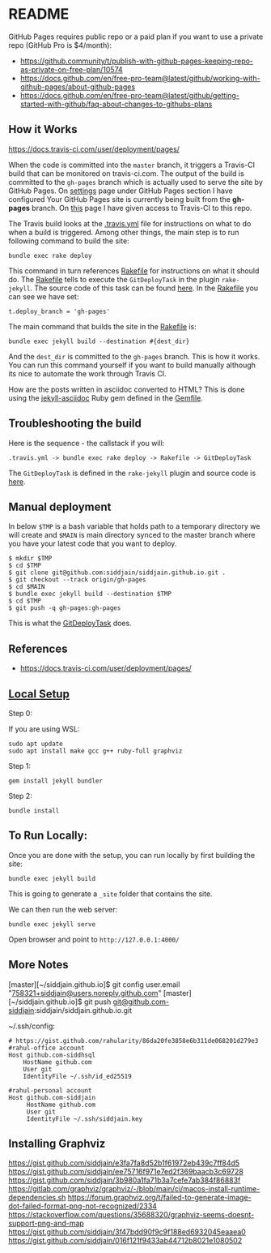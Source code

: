 # README

GitHub Pages requires public repo or a paid plan if you want to use a private repo (GitHub Pro is $4/month):
- https://github.community/t/publish-with-github-pages-keeping-repo-as-private-on-free-plan/10574
- https://docs.github.com/en/free-pro-team@latest/github/working-with-github-pages/about-github-pages
- https://docs.github.com/en/free-pro-team@latest/github/getting-started-with-github/faq-about-changes-to-githubs-plans

## How it Works

https://docs.travis-ci.com/user/deployment/pages/

When the code is committed into the `master` branch, it triggers a Travis-CI build that can be monitored on travis-ci.com.
The output of the build is committed to the `gh-pages` branch which is actually used to serve the site by GitHub Pages.
On [settings](https://github.com/siddjain/siddjain.github.io/settings/pages) page under GitHub Pages
section I have configured Your GitHub Pages site is currently being built from the **gh-pages** branch.
On [this](https://github.com/settings/installations/17792330) page I have given access to Travis-CI to this repo.

The Travis build looks at the [.travis.yml](.travis.yml) file for instructions on what to do when a build is triggered.
Among other things, the main step is to run following command to build the site:

```
bundle exec rake deploy
```

This command in turn references [Rakefile](Rakefile) for instructions on what it should do. The [Rakefile](Rakefile)
tells to execute the `GitDeployTask` in the plugin `rake-jekyll`. The source code of this task can be found 
[here](https://github.com/jirutka/rake-jekyll/blob/master/lib/rake-jekyll/git_deploy_task.rb). In the [Rakefile](Rakefile)
you can see we have set:

```
t.deploy_branch = 'gh-pages'
```

The main command that builds the site in the [Rakefile](Rakefile) is:

```
bundle exec jekyll build --destination #{dest_dir}
```

And the `dest_dir` is committed to the `gh-pages` branch. This is how it works.
You can run this command yourself if you want to build manually although its nice to automate the work through Travis CI.

How are the posts written in asciidoc converted to HTML? This is done using the [jekyll-asciidoc](https://github.com/asciidoctor/jekyll-asciidoc)
Ruby gem defined in the [Gemfile](Gemfile).

## Troubleshooting the build

Here is the sequence - the callstack if you will:

```
.travis.yml -> bundle exec rake deploy -> Rakefile -> GitDeployTask
```

The `GitDeployTask` is defined in the `rake-jekyll` plugin and source code is [here](https://github.com/jirutka/rake-jekyll/blob/master/lib/rake-jekyll/git_deploy_task.rb). 

## Manual deployment

In below `$TMP` is a bash variable that holds path to a temporary directory we will create and `$MAIN` is main directory synced to the master branch where you have your latest code that you want to deploy.

```
$ mkdir $TMP
$ cd $TMP
$ git clone git@github.com:siddjain/siddjain.github.io.git .
$ git checkout --track origin/gh-pages
$ cd $MAIN
$ bundle exec jekyll build --destination $TMP
$ cd $TMP
$ git push -q gh-pages:gh-pages
```

This is what the [GitDeployTask](https://github.com/jirutka/rake-jekyll/blob/master/lib/rake-jekyll/git_deploy_task.rb) does.

## References

- https://docs.travis-ci.com/user/deployment/pages/

## [Local Setup](https://jekyllrb.com/docs/step-by-step/01-setup/)

Step 0:

If you are using WSL:

```
sudo apt update
sudo apt install make gcc g++ ruby-full graphviz
```

Step 1:

```
gem install jekyll bundler
```

Step 2:

```
bundle install
```

## To Run Locally:

Once you are done with the setup, you can run locally by first building the site:

```
bundle exec jekyll build
```

This is going to generate a `_site` folder that contains the site.

We can then run the web server:

```
bundle exec jekyll serve
```

Open browser and point to `http://127.0.0.1:4000/`

## More Notes

[master][~/siddjain.github.io]$ git config user.email "758321+siddjain@users.noreply.github.com"
[master][~/siddjain.github.io]$ git push git@github.com-siddjain:siddjain/siddjain.github.io.git

~/.ssh/config:

```
# https://gist.github.com/rahularity/86da20fe3858e6b311de068201d279e3
#rahul-office account
Host github.com-siddhsql
    HostName github.com
    User git
    IdentityFile ~/.ssh/id_ed25519

#rahul-personal account
Host github.com-siddjain
     HostName github.com
     User git
     IdentityFile ~/.ssh/siddjain.key
```

## Installing Graphviz

https://gist.github.com/siddjain/e3fa7fa8d52b1f61972eb439c7ff84d5
https://gist.github.com/siddjain/ee75716f971e7ed2f369baacb3c69728
https://gist.github.com/siddjain/3b980a1fa71b3a7cefe7ab384f86883f
https://gitlab.com/graphviz/graphviz/-/blob/main/ci/macos-install-runtime-dependencies.sh
https://forum.graphviz.org/t/failed-to-generate-image-dot-failed-format-png-not-recognized/2334
https://stackoverflow.com/questions/35688320/graphviz-seems-doesnt-support-png-and-map
https://gist.github.com/siddjain/3f47bdd90f9c9f188ed6932045eaaea0
https://gist.github.com/siddjain/016f121f9433ab44712b8021e1080502